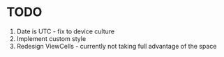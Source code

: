 # TODO

 1. Date is UTC - fix to device culture
 2. Implement custom style
 3. Redesign ViewCells - currently not taking full advantage of the space